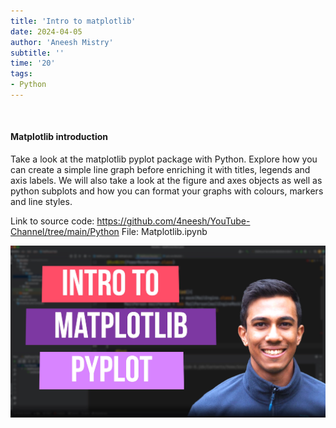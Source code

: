 ```yaml
---
title: 'Intro to matplotlib'
date: 2024-04-05
author: 'Aneesh Mistry'
subtitle: ''
time: '20'
tags:
- Python
---
```


<br>
<h4>Matplotlib introduction</h4>
<p>
Take a look at the matplotlib pyplot package with Python. 
Explore how you can create a simple line graph before enriching it with titles, legends and axis labels. We will also take a look at the figure and axes objects as well as python subplots and how you can format your graphs with colours, markers and line styles.

Link to source code: https://github.com/4neesh/YouTube-Channel/tree/main/Python
File: Matplotlib.ipynb

[![YouTube video link](../images/132_plt.jpg)](https://youtu.be/e2HuaihyRVc)
</p>

